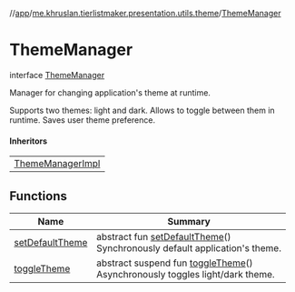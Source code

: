 //[app](../../../index.md)/[me.khruslan.tierlistmaker.presentation.utils.theme](../index.md)/[ThemeManager](index.md)

# ThemeManager

interface [ThemeManager](index.md)

Manager for changing application's theme at runtime.

Supports two themes: light and dark. Allows to toggle between them in runtime. Saves user theme preference.

#### Inheritors

| |
|---|
| [ThemeManagerImpl](../-theme-manager-impl/index.md) |

## Functions

| Name | Summary |
|---|---|
| [setDefaultTheme](set-default-theme.md) | abstract fun [setDefaultTheme](set-default-theme.md)()<br>Synchronously default application's theme. |
| [toggleTheme](toggle-theme.md) | abstract suspend fun [toggleTheme](toggle-theme.md)()<br>Asynchronously toggles light/dark theme. |
